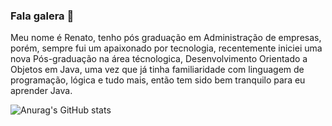 ### Fala galera 👋

Meu nome é Renato, tenho pós graduação em Administração de empresas, porém, sempre fui um apaixonado por tecnologia, recentemente iniciei uma nova Pós-graduação na área técnologica, Desenvolvimento Orientado a Objetos em Java, uma vez que já tinha familiaridade com linguagem de programação, lógica e tudo mais, então tem sido bem tranquilo para eu aprender Java. 

![Anurag's GitHub stats](https://github-readme-stats.vercel.app/api?username=renatocamp&show_icons=true&theme=dark)

